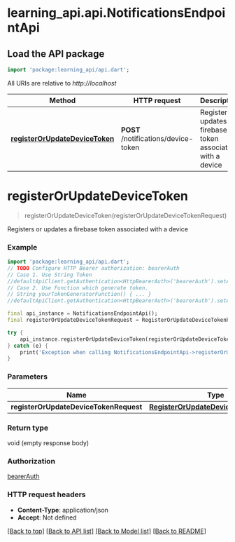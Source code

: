 # learning_api.api.NotificationsEndpointApi

## Load the API package
```dart
import 'package:learning_api/api.dart';
```

All URIs are relative to *http://localhost*

Method | HTTP request | Description
------------- | ------------- | -------------
[**registerOrUpdateDeviceToken**](NotificationsEndpointApi.md#registerorupdatedevicetoken) | **POST** /notifications/device-token | Registers or updates a firebase token associated with a device


# **registerOrUpdateDeviceToken**
> registerOrUpdateDeviceToken(registerOrUpdateDeviceTokenRequest)

Registers or updates a firebase token associated with a device

### Example
```dart
import 'package:learning_api/api.dart';
// TODO Configure HTTP Bearer authorization: bearerAuth
// Case 1. Use String Token
//defaultApiClient.getAuthentication<HttpBearerAuth>('bearerAuth').setAccessToken('YOUR_ACCESS_TOKEN');
// Case 2. Use Function which generate token.
// String yourTokenGeneratorFunction() { ... }
//defaultApiClient.getAuthentication<HttpBearerAuth>('bearerAuth').setAccessToken(yourTokenGeneratorFunction);

final api_instance = NotificationsEndpointApi();
final registerOrUpdateDeviceTokenRequest = RegisterOrUpdateDeviceTokenRequest(); // RegisterOrUpdateDeviceTokenRequest | 

try {
    api_instance.registerOrUpdateDeviceToken(registerOrUpdateDeviceTokenRequest);
} catch (e) {
    print('Exception when calling NotificationsEndpointApi->registerOrUpdateDeviceToken: $e\n');
}
```

### Parameters

Name | Type | Description  | Notes
------------- | ------------- | ------------- | -------------
 **registerOrUpdateDeviceTokenRequest** | [**RegisterOrUpdateDeviceTokenRequest**](RegisterOrUpdateDeviceTokenRequest.md)|  | 

### Return type

void (empty response body)

### Authorization

[bearerAuth](../README.md#bearerAuth)

### HTTP request headers

 - **Content-Type**: application/json
 - **Accept**: Not defined

[[Back to top]](#) [[Back to API list]](../README.md#documentation-for-api-endpoints) [[Back to Model list]](../README.md#documentation-for-models) [[Back to README]](../README.md)

